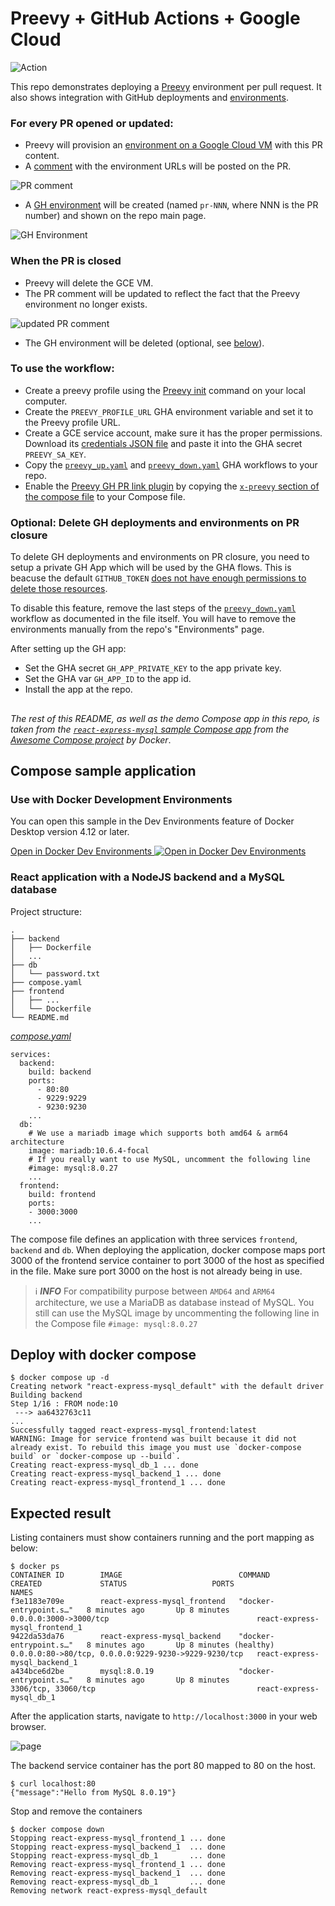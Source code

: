 # Preevy + GitHub Actions + Google Cloud

![Action](1.png)

This repo demonstrates deploying a [Preevy](https://preevy.dev) environment per pull request. It also shows integration with GitHub deployments and [environments](https://docs.github.com/en/actions/deployment/targeting-different-environments/using-environments-for-deployment).

### For every PR opened or updated:
- Preevy will provision an [environment on a Google Cloud VM](https://preevy.dev/drivers/gcp-gce) with this PR content.
- A [comment](https://github.com/livecycle/preevy/tree/main/packages/plugin-github-pr-link#readme) with the environment URLs will be posted on the PR.

![PR comment](3.png)

- A [GH environment](https://docs.github.com/en/actions/deployment/targeting-different-environments/using-environments-for-deployment) will be created (named `pr-NNN`, where NNN is the PR number) and shown on the repo main page.

![GH Environment](2.png)

### When the PR is closed
- Preevy will delete the GCE VM.
- The PR comment will be updated to reflect the fact that the Preevy environment no longer exists.

![updated PR comment](4.png)

- The GH environment will be deleted (optional, see [below](#optional-delete-gh-deployments-and-environments-on-pr-closure)).

### To use the workflow:

- Create a preevy profile using the [Preevy init](https://preevy.dev/cli-reference/init) command on your local computer.
- Create the `PREEVY_PROFILE_URL` GHA environment variable and set it to the Preevy profile URL.
- Create a GCE service account, make sure it has the proper permissions. Download its [credentials JSON file](https://github.com/googleapis/google-cloud-node#download-your-service-account-credentials-json-file) and paste it into the GHA secret `PREEVY_SA_KEY`.
- Copy the [`preevy_up.yaml`](./.github/workflows/preevy-up.yaml) and [`preevy_down.yaml`](./.github/workflows/preevy-down.yaml) GHA workflows to your repo.
- Enable the [Preevy GH PR link plugin](https://github.com/livecycle/preevy/tree/main/packages/plugin-github-pr-link#readme) by copying the [`x-preevy` section of the compose file](./compose.yaml#L72) to your Compose file.

### Optional: Delete GH deployments and environments on PR closure

To delete GH deployments and environments on PR closure, you need to setup a private GH App which will be used by the GHA flows. This is beacuse the default `GITHUB_TOKEN` [does not have enough permissions to delete those resources](https://github.com/marketplace/actions/delete-deployment-environment#how-to-obtain-the-proper-token).

To disable this feature, remove the last steps of the [`preevy_down.yaml`](./.github/workflows/preevy-down.yaml) workflow as documented in the file itself. You will have to remove the environments manually from the repo's "Environments" page.

After setting up the GH app:
- Set the GHA secret `GH_APP_PRIVATE_KEY` to the app private key.
- Set the GHA var `GH_APP_ID` to the app id.
- Install the app at the repo.

##

*The rest of this README, as well as the demo Compose app in this repo, is taken from the [`react-express-mysql` sample Compose app](https://github.com/docker/awesome-compose/tree/master/react-express-mysql) from the [Awesome Compose project](https://github.com/docker/awesome-compose) by Docker*.

## Compose sample application

### Use with Docker Development Environments

You can open this sample in the Dev Environments feature of Docker Desktop version 4.12 or later.

[Open in Docker Dev Environments <img src="../open_in_new.svg" alt="Open in Docker Dev Environments" align="top"/>](https://open.docker.com/dashboard/dev-envs?url=https://github.com/docker/awesome-compose/tree/master/react-express-mysql)

### React application with a NodeJS backend and a MySQL database

Project structure:
```
.
├── backend
│   ├── Dockerfile
│   ...
├── db
│   └── password.txt
├── compose.yaml
├── frontend
│   ├── ...
│   └── Dockerfile
└── README.md
```

[_compose.yaml_](compose.yaml)
```
services:
  backend:
    build: backend
    ports:
      - 80:80
      - 9229:9229
      - 9230:9230
    ...
  db:
    # We use a mariadb image which supports both amd64 & arm64 architecture
    image: mariadb:10.6.4-focal
    # If you really want to use MySQL, uncomment the following line
    #image: mysql:8.0.27
    ...
  frontend:
    build: frontend
    ports:
    - 3000:3000
    ...
```
The compose file defines an application with three services `frontend`, `backend` and `db`.
When deploying the application, docker compose maps port 3000 of the frontend service container to port 3000 of the host as specified in the file.
Make sure port 3000 on the host is not already being in use.

> ℹ️ **_INFO_**
> For compatibility purpose between `AMD64` and `ARM64` architecture, we use a MariaDB as database instead of MySQL.
> You still can use the MySQL image by uncommenting the following line in the Compose file
> `#image: mysql:8.0.27`

## Deploy with docker compose

```
$ docker compose up -d
Creating network "react-express-mysql_default" with the default driver
Building backend
Step 1/16 : FROM node:10
 ---> aa6432763c11
...
Successfully tagged react-express-mysql_frontend:latest
WARNING: Image for service frontend was built because it did not already exist. To rebuild this image you must use `docker-compose build` or `docker-compose up --build`.
Creating react-express-mysql_db_1 ... done
Creating react-express-mysql_backend_1 ... done
Creating react-express-mysql_frontend_1 ... done
```

## Expected result

Listing containers must show containers running and the port mapping as below:
```
$ docker ps
CONTAINER ID        IMAGE                          COMMAND                  CREATED             STATUS                   PORTS                                                  NAMES
f3e1183e709e        react-express-mysql_frontend   "docker-entrypoint.s…"   8 minutes ago       Up 8 minutes             0.0.0.0:3000->3000/tcp                                 react-express-mysql_frontend_1
9422da53da76        react-express-mysql_backend    "docker-entrypoint.s…"   8 minutes ago       Up 8 minutes (healthy)   0.0.0.0:80->80/tcp, 0.0.0.0:9229-9230->9229-9230/tcp   react-express-mysql_backend_1
a434bce6d2be        mysql:8.0.19                   "docker-entrypoint.s…"   8 minutes ago       Up 8 minutes             3306/tcp, 33060/tcp                                    react-express-mysql_db_1
```

After the application starts, navigate to `http://localhost:3000` in your web browser.

![page](./output.png)


The backend service container has the port 80 mapped to 80 on the host.
```
$ curl localhost:80
{"message":"Hello from MySQL 8.0.19"}
```

Stop and remove the containers
```
$ docker compose down
Stopping react-express-mysql_frontend_1 ... done
Stopping react-express-mysql_backend_1  ... done
Stopping react-express-mysql_db_1       ... done
Removing react-express-mysql_frontend_1 ... done
Removing react-express-mysql_backend_1  ... done
Removing react-express-mysql_db_1       ... done
Removing network react-express-mysql_default

```
